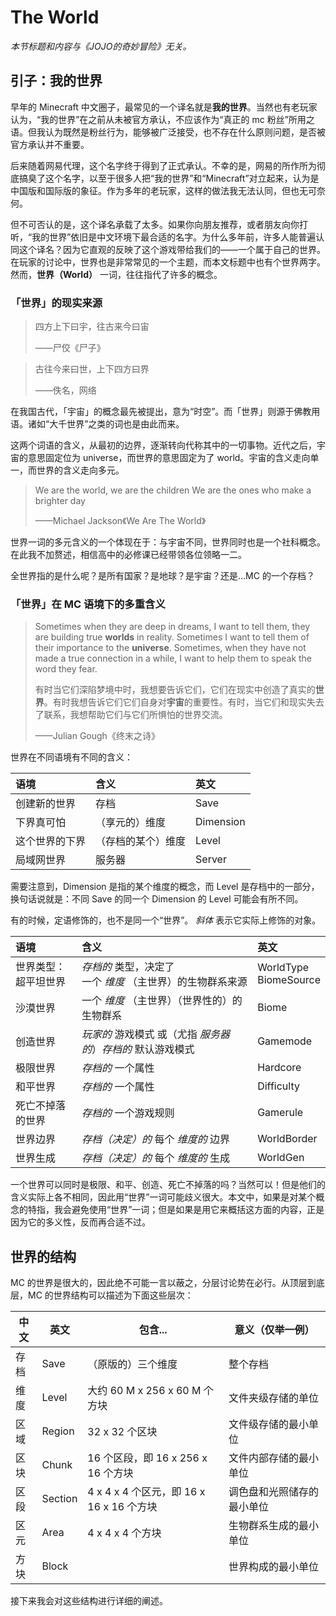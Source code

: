 # The World

_本节标题和内容与《JOJO的奇妙冒险》无关。_

## 引子：我的世界

早年的 Minecraft 中文圈子，最常见的一个译名就是**我的世界**。当然也有老玩家认为，“我的世界”在之前从未被官方承认，不应该作为“真正的 mc 粉丝”所用之语。但我认为既然是粉丝行为，能够被广泛接受，也不存在什么原则问题，是否被官方承认并不重要。

后来随着网易代理，这个名字终于得到了正式承认。不幸的是，网易的所作所为彻底搞臭了这个名字，以至于很多人把“我的世界”和“Minecraft”对立起来，认为是中国版和国际版的象征。作为多年的老玩家，这样的做法我无法认同，但也无可奈何。

但不可否认的是，这个译名承载了太多。如果你向朋友推荐，或者朋友向你打听，“我的世界”依旧是中文环境下最合适的名字。为什么多年前，许多人能普遍认同这个译名？因为它直观的反映了这个游戏带给我们的——一个属于自己的世界。在玩家的讨论中，世界也是非常常见的一个主题，而本文标题中也有个世界两字。然而，**世界（World）** 一词，往往指代了许多的概念。

### 「世界」的现实来源

> 四方上下曰宇，往古来今曰宙
>
> ——尸佼《尸子》

> 古往今来曰世，上下四方曰界
>
> ——佚名，网络

在我国古代，「宇宙」的概念最先被提出，意为“时空”。而「世界」则源于佛教用语。诸如“大千世界”之类的词也是由此而来。

这两个词语的含义，从最初的边界，逐渐转向代称其中的一切事物。近代之后，宇宙的意思固定位为 universe，而世界的意思固定为了 world。宇宙的含义走向单一，而世界的含义走向多元。

> We are the world, we are the children We are the ones who make a brighter day
>
> ——Michael Jackson《We Are The World》

世界一词的多元含义的一个体现在于：与宇宙不同，世界同时也是一个社科概念。在此我不加赘述，相信高中的必修课已经带领各位领略一二。

全世界指的是什么呢？是所有国家？是地球？是宇宙？还是...MC 的一个存档？

### 「世界」在 MC 语境下的多重含义

> Sometimes when they are deep in dreams, I want to tell them, they are building true **worlds** in reality. Sometimes I want to tell them of their importance to the **universe**. Sometimes, when they have not made a true connection in a while, I want to help them to speak the word they fear. 
>
> 有时当它们深陷梦境中时，我想要告诉它们，它们在现实中创造了真实的**世界**。有时我想告诉它们它们自身对**宇宙**的重要性。有时，当它们和现实失去了联系，我想帮助它们与它们所惧怕的世界交流。
>
> ——Julian Gough《终末之诗》

世界在不同语境有不同的含义：

| 语境           | 含义               | 英文      |
| :------------- | :----------------- | :-------- |
| 创建新的世界   | 存档               | Save      |
| 下界真可怕     | （享元的）维度     | Dimension |
| 这个世界的下界 | （存档的某个）维度 | Level     |
| 局域网世界     | 服务器             | Server    |

需要注意到，Dimension 是指的某个维度的概念，而 Level 是存档中的一部分，换句话说就是：不同 Save 的同一个 Dimension 的 Level 可能会有所不同。

有的时候，定语修饰的，也不是同一个“世界”。 _斜体_ 表示它实际上修饰的对象。

| 语境                       | 含义                                                         | 英文                      |
| :------------------------- | :----------------------------------------------------------- | :------------------------ |
| 世界类型：<br/> 超平坦世界 | _存档的_ 类型，决定了<br/> 一个 _维度_ （主世界）的生物群系来源 | WorldType<br/>BiomeSource |
| 沙漠世界                   | 一个 _维度_ （主世界）（世界性的）的生物群系                 | Biome                     |
| 创造世界                   | _玩家的_ 游戏模式 或（尤指 _服务器的_）_存档的_ 默认游戏模式 | Gamemode                  |
| 极限世界                   | _存档的_ 一个属性                                            | Hardcore                  |
| 和平世界                   | _存档的_ 一个属性                                            | Difficulty                |
| 死亡不掉落的世界           | _存档的_ 一个游戏规则                                        | Gamerule                  |
| 世界边界                   | _存档（决定）的_ 每个 _维度的_ 边界                          | WorldBorder               |
| 世界生成                   | _存档（决定）的_ 每个 _维度的_ 生成                          | WorldGen                  |

一个世界可以同时是极限、和平、创造、死亡不掉落的吗？当然可以！但是他们的含义实际上各不相同，因此用“世界”一词可能歧义很大。本文中，如果是对某个概念的特指，我会避免使用“世界”一词；但是如果是用它来概括这方面的内容，正是因为它的多义性，反而再合适不过。

## 世界的结构

MC 的世界是很大的，因此绝不可能一言以蔽之，分层讨论势在必行。从顶层到底层，MC 的世界结构可以描述为下面这些层次：


|中文|英文|包含...|意义（仅举一例）|
|-|-|-|-|
|存档|Save|（原版的）三个维度|整个存档|
|维度|Level|大约 60 M x 256 x 60 M 个方块|文件夹级存储的单位|
|区域|Region|32 x 32 个区块|文件级存储的最小单位|
|区块|Chunk|16 个区段，即 16 x 256 x 16 个方块| 文件内部存储的最小单位     |
|区段|Section|4 x 4 x 4 个区元，即 16 x 16 x 16 个方块|调色盘和光照储存的最小单位|
|区元|Area|4 x 4 x 4 个方块|生物群系生成的最小单位|
|方块|Block||世界构成的最小单位|

接下来我会对这些结构进行详细的阐述。

